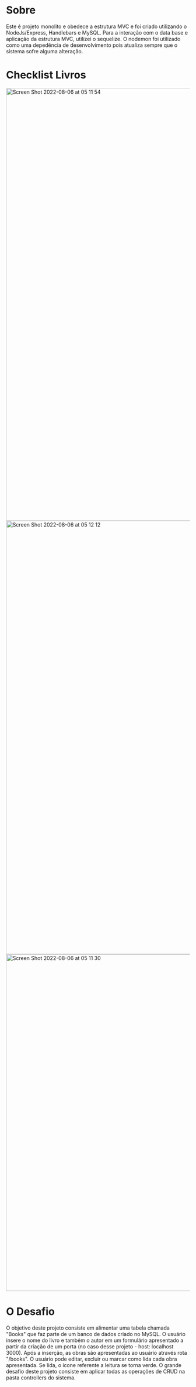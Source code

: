 # Sobre

Este é projeto monolito e obedece a estrutura MVC e foi criado utilizando o NodeJs/Express, Handlebars e MySQL. Para a interação com o data base e aplicação da estrutura MVC, utilizei o sequelize. O nodemon foi utilizado como uma depedência de desenvolvimento pois atualiza sempre que o sistema sofre alguma alteração.

# Checklist Livros

<img width="1182" alt="Screen Shot 2022-08-06 at 05 11 54" src="https://user-images.githubusercontent.com/96317035/183259996-78c5c253-28ff-4401-a9a0-b898664bbe13.png">
<img width="1184" alt="Screen Shot 2022-08-06 at 05 12 12" src="https://user-images.githubusercontent.com/96317035/183260252-6346d6ea-2ca7-4484-8aa1-bdde9494dbe9.png">
<img width="920" alt="Screen Shot 2022-08-06 at 05 11 30" src="https://user-images.githubusercontent.com/96317035/183259997-7feac158-263f-45db-8ba9-20185a2223ce.png">

# O Desafio

O objetivo deste projeto consiste em alimentar uma tabela chamada "Books" que faz parte de um banco de dados criado no MySQL. O usuário insere o nome do livro e também o autor em um formulário apresentado a partir da criação de um porta (no caso desse projeto - host: localhost 3000).
Após a inserção, as obras são apresentadas ao usuário através rota "/books". O usuário pode editar, excluir ou marcar como lida cada obra apresentada. Se lida, o ícone referente a leitura se torna verde. O grande desafio deste projeto consiste em aplicar todas as operações de CRUD na pasta controllers do sistema.
